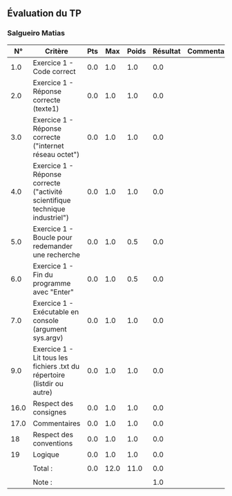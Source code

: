 ## Évaluation du TP ### Salgueiro Matias| N° | Critère | Pts | Max | Poids | Résultat | Commentaires ||----|---------|--------|-----|------|-------|--------------|| 1.0 | Exercice 1 - Code correct | 0.0 | 1.0 | 1.0 | 0.0 |  | | 2.0 | Exercice 1 - Réponse correcte (texte1) | 0.0 | 1.0 | 1.0 | 0.0 |  | | 3.0 | Exercice 1 - Réponse correcte ("internet réseau octet") | 0.0 | 1.0 | 1.0 | 0.0 |  | | 4.0 | Exercice 1 - Réponse correcte ("activité scientifique technique industriel") | 0.0 | 1.0 | 1.0 | 0.0 |  | | 5.0 | Exercice 1 - Boucle pour redemander une recherche | 0.0 | 1.0 | 0.5 | 0.0 |  | | 6.0 | Exercice 1 - Fin du programme avec "Enter" | 0.0 | 1.0 | 0.5 | 0.0 |  | | 7.0 | Exercice 1 - Exécutable en console (argument sys.argv) | 0.0 | 1.0 | 1.0 | 0.0 |  | | 9.0 | Exercice 1 - Lit tous les fichiers .txt du répertoire (listdir ou autre) | 0.0 | 1.0 | 1.0 | 0.0 |  | | 16.0 | Respect des consignes | 0.0 | 1.0 | 1.0 | 0.0 |  | | 17.0 | Commentaires | 0.0 | 1.0 | 1.0 | 0.0 |  | | 18 | Respect des conventions | 0.0 | 1.0 | 1.0 | 0.0 |  | | 19 | Logique | 0.0 | 1.0 | 1.0 | 0.0 |  | |  |  |  |  |  |  |  | |  | Total : | 0.0 | 12.0 | 11.0 | 0.0 |  | |  |  |  |  |  |  |  | |  | Note : |  |  |  | 1.0 |  | 